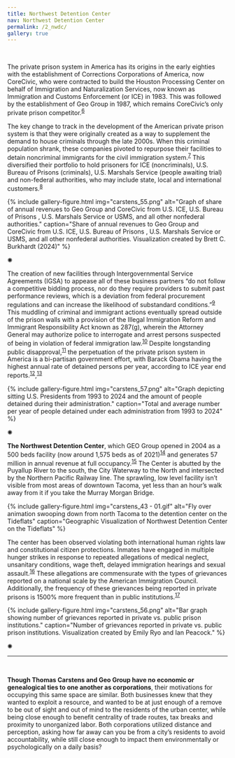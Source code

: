 ```yaml
---
title: Northwest Detention Center
nav: Northwest Detention Center
permalink: /2_nwdc/
gallery: true
---
```


<br>

The private prison system in America has its origins in the early eighties with the establishment of Corrections Corporations of America, now CoreCivic, who were contracted to build the Houston Processing Center on behalf of Immigration and Naturalization Services, now known as Immigration and Customs Enforcement (or ICE) in 1983. This was followed by the establishment of Geo Group in 1987, which remains CoreCivic’s only private prison competitor.<sup>[6](/6_bib/#ref6)</sup> 

The key change to track in the development of the American private prison system is that they were originally created as a way to supplement the demand to house criminals through the late 2000s. When this criminal population shrank, these companies pivoted to repurpose their facilities to detain noncriminal immigrants for the civil immigration system.<sup>[7](/6_bib/#ref7)</sup> This diversified their portfolio to hold prisoners for ICE (noncriminals), U.S. Bureau of Prisons (criminals), U.S. Marshals Service (people awaiting trial) and non-federal authorities, who may include state, local and international customers.<sup>[8](/6_bib/#ref8)</sup> 

{% include gallery-figure.html img="carstens_55.png" alt="Graph of share of annual revenues to Geo Group and CoreCivic from U.S. ICE, U.S. Bureau of Prisons , U.S. Marshals Service or USMS, and all other nonfederal authorities." caption="Share of annual revenues to Geo Group and CoreCivic from U.S. ICE, U.S. Bureau of Prisons , U.S. Marshals Service or USMS, and all other nonfederal authorities. Visualization created by Brett C. Burkhardt (2024)" %}

<div class="symbol-container">
    <p class="symbol">&#10042;</p>
</div>

The creation of new facilities through Intergovernmental Service Agreements (IGSA) to appease all of these business partners “do not follow a competitive bidding process, nor do they require providers to submit past performance reviews, which is a deviation from federal procurement regulations and can increase the likelihood of substandard conditions.”<sup>[9](/6_bib/#ref9)</sup> This muddling of criminal and immigrant actions eventually spread outside of the prison walls with a provision of the Illegal Immigration Reform and Immigrant Responsibility Act known as 287(g), wherein the Attorney General may authorize police to interrogate and arrest persons suspected of being in violation of federal immigration law.<sup>[10](/6_bib/#ref10)</sup> Despite longstanding public disapproval,<sup>[11](/6_bib/#ref11)</sup> the perpetuation of the private prison system in America is a bi-partisan government effort, with Barack Obama having the highest annual rate of detained persons per year, according to ICE year end reports.<sup>[12](/6_bib/#ref12)</sup>,<sup>[13](/6_bib/#ref13)</sup>

{% include gallery-figure.html img="carstens_57.png" alt="Graph depicting sitting U.S. Presidents from 1993 to 2024 and the amount of people detained during their administration." caption="Total and average number per year of people detained under each administration from 1993 to 2024" %}

<div class="symbol-container">
    <p class="symbol">&#10042;</p>
</div>

**The Northwest Detention Center**, which GEO Group opened in 2004 as a 500 beds facility (now around 1,575 beds as of 2021)<sup>[14](/6_bib/#ref14)</sup> and generates 57 million in annual revenue at full occupancy.<sup>[15](/6_bib/#ref15)</sup> The Center is abutted by the Puyallup River to the south, the City Waterway to the North and intersected by the Northern Pacific Railway line. The sprawling, low level facility isn’t visible from most areas of downtown Tacoma, yet less than an hour’s walk away from it if you take the Murray Morgan Bridge.

{% include gallery-figure.html img="carstens_43 - 01.gif" alt="Fly over animation swooping down from north Tacoma to the detention center on the Tideflats" caption="Geographic Visualization of Northwest Detention Center on the Tideflats" %}

The center has been observed violating both international human rights law and constitutional citizen protections. Inmates have engaged in multiple hunger strikes in response to repeated allegations of medical neglect, unsanitary conditions, wage theft, delayed immigration hearings and sexual assault.<sup>[16](/6_bib/#ref16)</sup> These allegations are commensurate with the types of grievances reported on a national scale by the American Immigration Council. Additionally, the frequency of these grievances being reported in private prisons is 1500% more frequent than in public institutions.<sup>[17](/6_bib/#ref17)</sup>

{% include gallery-figure.html img="carstens_56.png" alt="Bar graph showing number of grievances reported in private vs. public prison institutions." caption="Number of grievances reported in private vs. public prison institutions. Visualization created by Emily Ryo and Ian Peacock." %}

<div class="symbol-container">
    <p class="symbol">&#10042;</p>
</div>

___

<br>

**Though Thomas Carstens and Geo Group have no economic or genealogical ties to one another as corporations**, their motivations for occupying this same space are similar. Both businesses knew that they wanted to exploit a resource, and wanted to be at just enough of a remove to be out of sight and out of mind to the residents of the urban center, while being close enough to benefit centrality of trade routes, tax breaks and proximity to unorganized labor. Both corporations utilized distance and perception, asking how far away can you be from a city’s residents to avoid accountability, while still close enough to impact them environmentally or psychologically on a daily basis? 

<br>